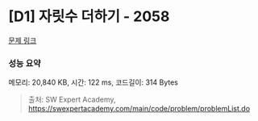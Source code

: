 # [D1] 자릿수 더하기 - 2058 

[문제 링크](https://swexpertacademy.com/main/code/problem/problemDetail.do?contestProbId=AV5QPRjqA10DFAUq) 

### 성능 요약

메모리: 20,840 KB, 시간: 122 ms, 코드길이: 314 Bytes



> 출처: SW Expert Academy, https://swexpertacademy.com/main/code/problem/problemList.do
